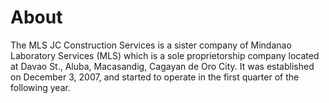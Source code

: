 # About

The MLS JC Construction Services is a sister company of Mindanao Laboratory Services (MLS) which is a sole proprietorship company located at Davao St., Aluba, Macasandig, Cagayan de Oro City. It was established on December 3, 2007, and started to operate in the first quarter of the following year.
